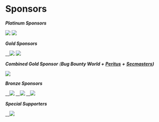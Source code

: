 # Sponsors

_**Platinum Sponsors**_

[![](https://github.com/owaspseasides/2019/tree/d0fa465bae773e2ef507ace5d6a34922756fae25/.gitbook/assets/bugcrowd.png)](https://www.bugcrowd.com/) [![](https://github.com/owaspseasides/2019/tree/d0fa465bae773e2ef507ace5d6a34922756fae25/.gitbook/assets/avataologo_blue.png)](https://avatao.com/)

_**Gold Sponsors**_

\_\_[![](https://github.com/owaspseasides/2019/tree/d0fa465bae773e2ef507ace5d6a34922756fae25/.gitbook/assets/logo.png)](https://www.anlyz.co) [![](https://github.com/owaspseasides/2019/tree/d0fa465bae773e2ef507ace5d6a34922756fae25/.gitbook/assets/silogostacked.png)](https://www.securityinnovation.com)

_**Combined Gold Sponsor** \(**Bug Bounty World +**_ [_**Peritus**_](http://www.peritusinfosec.com/) _**+**_ [_**Secmasters**_](https://www.secmasters.com/)_**\)**_

![](https://github.com/owaspseasides/2019/tree/d0fa465bae773e2ef507ace5d6a34922756fae25/.gitbook/assets/combined-gold-sponsor.png)

_**Bronze Sponsors**_

\_\_[![](https://github.com/owaspseasides/2019/tree/d0fa465bae773e2ef507ace5d6a34922756fae25/.gitbook/assets/we45_logo_new_white.png)](https://www.we45.com/) \_\_[![](https://github.com/owaspseasides/2019/tree/d0fa465bae773e2ef507ace5d6a34922756fae25/.gitbook/assets/intouch-world-squarelogo-1469090815534.png)](http://www.intouchworld.net) \_\_[![](https://github.com/owaspseasides/2019/tree/d0fa465bae773e2ef507ace5d6a34922756fae25/.gitbook/assets/cloudsek_logo.png)](https://cloudsek.com/)

_**Special Supporters**_

\_\_[![](https://github.com/owaspseasides/2019/tree/d0fa465bae773e2ef507ace5d6a34922756fae25/.gitbook/assets/enciphers_logo%20%281%29.png)](https://enciphers.com/)


